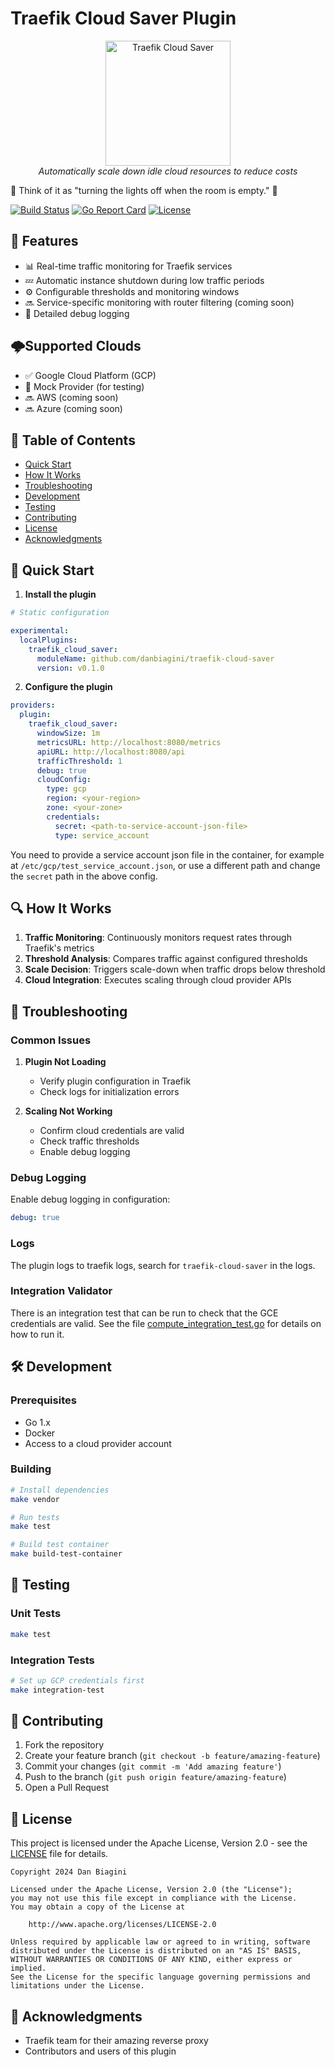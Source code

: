 # Traefik Cloud Saver Plugin

<p align="center">
  <img src=".assets/logo.png" alt="Traefik Cloud Saver" width="200"/>
  <br>
  <em>Automatically scale down idle cloud resources to reduce costs</em>
</p>

💸 Think of it as "turning the lights off when the room is empty." 💸

[![Build Status](https://github.com/danbiagini/traefik-cloud-saver/actions/workflows/main.yml/badge.svg?branch=master)](https://github.com/danbiagini/traefik-cloud-saver/actions)
[![Go Report Card](https://goreportcard.com/badge/github.com/danbiagini/traefik-cloud-saver)](https://goreportcard.com/report/github.com/danbiagini/traefik-cloud-saver)
[![License](https://img.shields.io/badge/license-Apache%202.0-blue.svg)](LICENSE)

## 🚀 Features

- 📊 Real-time traffic monitoring for Traefik services
- 💤 Automatic instance shutdown during low traffic periods
- ⚙️ Configurable thresholds and monitoring windows
- 🔜 Service-specific monitoring with router filtering (coming soon)
- 📝 Detailed debug logging

## 🌩️Supported Clouds

- ✅ Google Cloud Platform (GCP)
- 🧪 Mock Provider (for testing)
- 🔜 AWS (coming soon)
- 🔜 Azure (coming soon)

## 📑 Table of Contents

- [Quick Start](#-quick-start)
- [How It Works](#-how-it-works)
- [Troubleshooting](#-troubleshooting)
- [Development](#-development)
- [Testing](#-testing)
- [Contributing](#-contributing)
- [License](#-license)
- [Acknowledgments](#-acknowledgments)

## 🔧 Quick Start

1. **Install the plugin**
```yaml
# Static configuration

experimental:
  localPlugins:
    traefik_cloud_saver:
      moduleName: github.com/danbiagini/traefik-cloud-saver
      version: v0.1.0
```

2. **Configure the plugin**

```yaml
providers:
  plugin:
    traefik_cloud_saver:
      windowSize: 1m
      metricsURL: http://localhost:8080/metrics
      apiURL: http://localhost:8080/api
      trafficThreshold: 1
      debug: true
      cloudConfig:
        type: gcp
        region: <your-region>
        zone: <your-zone>
        credentials:
          secret: <path-to-service-account-json-file>
          type: service_account
```

You need to provide a service account json file in the container, for example at `/etc/gcp/test_service_account.json`, or use a different path and change the `secret` path in the above config.

## 🔍 How It Works

1. **Traffic Monitoring**: Continuously monitors request rates through Traefik's metrics
2. **Threshold Analysis**: Compares traffic against configured thresholds
3. **Scale Decision**: Triggers scale-down when traffic drops below threshold
4. **Cloud Integration**: Executes scaling through cloud provider APIs


## 🐛 Troubleshooting

### Common Issues

1. **Plugin Not Loading**
   - Verify plugin configuration in Traefik
   - Check logs for initialization errors

2. **Scaling Not Working**
   - Confirm cloud credentials are valid
   - Check traffic thresholds
   - Enable debug logging

### Debug Logging

Enable debug logging in configuration:
```yaml
debug: true
```

### Logs
The plugin logs to traefik logs, search for `traefik-cloud-saver` in the logs.

### Integration Validator
There is an integration test that can be run to check that the GCE credentials are valid.  See the file [compute_integration_test.go](test/compute_integration_test.go) for details on how to run it.

## 🛠️ Development

### Prerequisites

- Go 1.x
- Docker
- Access to a cloud provider account

### Building

```bash
# Install dependencies
make vendor

# Run tests
make test

# Build test container
make build-test-container
```

## 🔬 Testing

### Unit Tests
```bash
make test
```

### Integration Tests
```bash
# Set up GCP credentials first
make integration-test
```

## 🤝 Contributing

1. Fork the repository
2. Create your feature branch (`git checkout -b feature/amazing-feature`)
3. Commit your changes (`git commit -m 'Add amazing feature'`)
4. Push to the branch (`git push origin feature/amazing-feature`)
5. Open a Pull Request

## 📜 License

This project is licensed under the Apache License, Version 2.0 - see the [LICENSE](LICENSE) file for details.

```
Copyright 2024 Dan Biagini

Licensed under the Apache License, Version 2.0 (the "License");
you may not use this file except in compliance with the License.
You may obtain a copy of the License at

    http://www.apache.org/licenses/LICENSE-2.0

Unless required by applicable law or agreed to in writing, software
distributed under the License is distributed on an "AS IS" BASIS,
WITHOUT WARRANTIES OR CONDITIONS OF ANY KIND, either express or implied.
See the License for the specific language governing permissions and
limitations under the License.
```

## 🙏 Acknowledgments

- Traefik team for their amazing reverse proxy
- Contributors and users of this plugin

